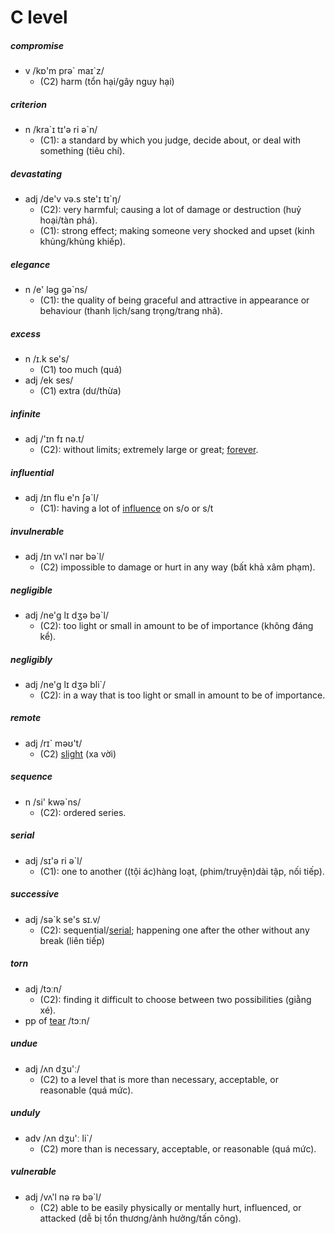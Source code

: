 # C level
##### compromise
- v /kɒ'm prə\` maɪ`z/
  - (C2) harm (tổn hại/gây nguy hại)
##### criterion
- n /kra\`ɪ tɪ'ə ri ə`n/
  - (C1): a standard by which you judge, decide about, or deal with something (tiêu chí).
##### devastating
- adj /de'v və.s ste'ɪ tɪ`ŋ/
  - (C2): very harmful; causing a lot of damage or destruction (huỷ hoại/tàn phá).
  - (C1): strong effect; making someone very shocked and upset (kinh khủng/khủng khiếp).
##### elegance
- n /e' ləg ɡə`ns/
  - (C1): the quality of being graceful and attractive in appearance or behaviour (thanh lịch/sang trọng/trang nhã).
##### excess
- n /ɪ.k se's/
  - (C1) too much (quá)
- adj /ek ses/
  - (C1) extra (dư/thừa)
##### infinite
- adj /'ɪn fɪ nə.t/
  - (C2): without limits; extremely large or great; [forever](b.md#forever).
##### influential
- adj /ɪn flu e'n ʃə`l/
  - (C1): having a lot of [influence](b.md#influence) on s/o or s/t
##### invulnerable
- adj /ɪn vʌ'l nər bə`l/
  - (C2) impossible to damage or hurt in any way (bất khả xâm phạm).
##### negligible
- adj /ne'ɡ lɪ dʒə bə`l/
  - (C2): too light or small in amount to be of importance (không đáng kể).
##### negligibly
- adj /ne'ɡ lɪ dʒə bli`/
  - (C2): in a way that is too light or small in amount to be of importance.
##### remote
- adj /rɪ` məʊ't/
  - (C2) [slight](b.md#slight) (xa vời)
##### sequence
- n /si' kwə`ns/
  - (C2): ordered series.
##### serial
- adj /sɪ'ə ri ə`l/
  - (C1): one to another ((tội ác)hàng loạt, (phim/truyện)dài tập, nối tiếp).
##### successive
- adj /sə`k se's sɪ.v/
  - (C2): sequential/[serial](#serial); happening one after the other without any break (liên tiếp)
##### torn
- adj /tɔːn/
  - (C2): finding it difficult to choose between two possibilities (giằng xé).
- pp of [tear](b.md#tear) /tɔːn/
##### undue
- adj /ʌn dʒu'ː/
  - (C2) to a level that is more than necessary, acceptable, or reasonable (quá mức).
##### unduly
- adv /ʌn dʒu'ː li`/
  - (C2) more than is necessary, acceptable, or reasonable (quá mức).
##### vulnerable
- adj /vʌ'l nə rə bə`l/
  - (C2) able to be easily physically or mentally hurt, influenced, or attacked (dễ bị tổn thương/ảnh hưởng/tấn công).
